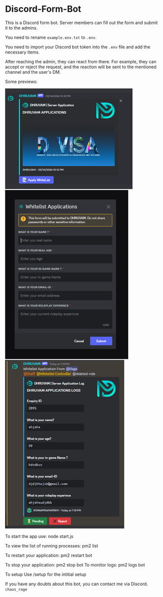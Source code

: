 # Discord-Form-Bot

This is a Discord form bot. Server members can fill out the form and submit it to the admins.

You need to rename `example.env.txt` to `.env`.

You need to import your Discord bot token into the `.env` file and add the necessary items.

After reaching the admin, they can react from there. For example, they can accept or reject the request, and the reaction will be sent to the mentioned channel and the user's DM.

Some previews:

<img src = "images/Screenshot_20230406-113644_Discord.png">

<img src = "images/Screenshot_20230406-113719_Discord.png">

<img src = "images/image.png">



To start the app use:
    node start.js

To view the list of running processes:
    pm2 list

To restart your application:
    pm2 restart  bot

To stop your application:
    pm2 stop bot
To monitor logs:
    pm2 logs bot

To setup
    Use /setup for the intitial setup



If you have any doubts about this bot, you can contact me via Discord. `chaos_rage`
